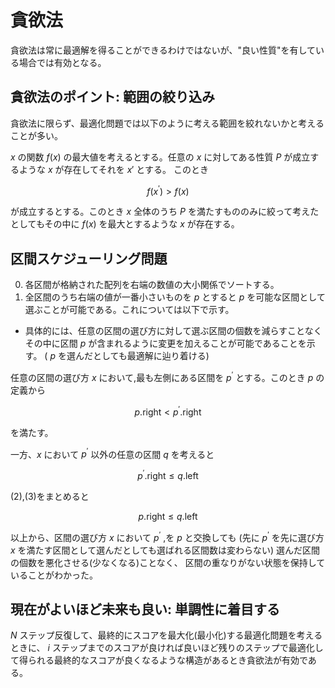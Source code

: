 # 貪欲法

貪欲法は常に最適解を得ることができるわけではないが、"良い性質"を有している場合では有効となる。


##  貪欲法のポイント: 範囲の絞り込み

貪欲法に限らず、最適化問題では以下のように考える範囲を絞れないかと考えることが多い。


$x$ の関数 $f(x)$ の最大値を考えるとする。任意の $x$ に対してある性質 $P$ が成立するような $x$ が存在してそれを $x\prime$ とする。
このとき

$$
f(x^{\prime}) > f(x) \tag{1}
$$

が成立するとする。このとき $x$ 全体のうち $P$ を満たすもののみに絞って考えたとしてもその中に $f(x)$ を最大とするような $x$ が存在する。

## 区間スケジューリング問題

0. 各区間が格納された配列を右端の数値の大小関係でソートする。
1. 全区間のうち右端の値が一番小さいものを $p$ とすると $p$ を可能な区間として選ぶことが可能である。これについては以下で示す。

- 具体的には、任意の区間の選び方に対して選ぶ区間の個数を減らすことなくその中に区間 $p$ が含まれるように変更を加えることが可能であることを示す。
( $p$ を選んだとしても最適解に辿り着ける)

任意の区間の選び方 $x$ において,最も左側にある区間を $p^{\prime}$ とする。このとき $p$ の定義から


$$ 
p.\text{right} < p^{\prime}.\text{right} \tag{2} 
$$

を満たす。


一方、$x$ において $p^{\prime}$ 以外の任意の区間 $q$ を考えると

$$
p^{\prime}.\text{right} \le q.\text{left} \tag{3} 
$$

(2),(3)をまとめると

$$
p.\text{right} \le q.\text{left} \tag{4}
$$


以上から、区間の選び方 $x$ において $p^{\prime}$ ,を $p$ と交換しても
(先に $p^{\prime}$ を先に選び方 $x$ を満たす区間として選んだとしても選ばれる区間数は変わらない)
選んだ区間の個数を悪化させる(少なくなる)ことなく、
区間の重なりがない状態を保持していることがわかった。

## 現在がよいほど未来も良い: 単調性に着目する

 $N$ ステップ反復して、最終的にスコアを最大化(最小化)する最適化問題を考えるときに、
$i$ ステップまでのスコアが良ければ良いほど残りのステップで最適化して得られる最終的なスコアが良くなるような構造があるとき貪欲法が有効である。
